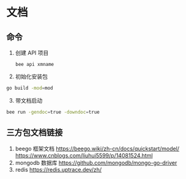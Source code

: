 <!--
 * @Author: nevin
 * @Date: 2023-11-13 11:15:20
 * @LastEditTime: 2023-11-13 15:41:56
 * @LastEditors: nevin
 * @Description: 文档
-->

# 文档

## 命令

1. 创建 API 项目

   ```base
   bee api xmname
   ```

2. 初始化安装包

```bash
go build -mod=mod
```

3. 带文档启动

```bash
bee run -gendoc=true -downdoc=true
```

## 三方包文档链接

1. beego 框架文档
   <https://beego.wiki/zh-cn/docs/quickstart/model/>
   <https://www.cnblogs.com/liuhui5599/p/14081524.html>
2. mongodb 数据库
   <https://github.com/mongodb/mongo-go-driver>
3. redis
   <https://redis.uptrace.dev/zh/>
